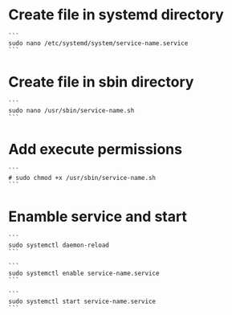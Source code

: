 # Create file in systemd directory

    ```
    sudo nano /etc/systemd/system/service-name.service
    ```

# Create file in sbin directory

    ```
    sudo nano /usr/sbin/service-name.sh
    ```

# Add execute permissions

    ```
    # sudo chmod +x /usr/sbin/service-name.sh
    ```

# Enamble service and start

    ```
    sudo systemctl daemon-reload
    ```

    ```
    sudo systemctl enable service-name.service
    ```

    ```
    sudo systemctl start service-name.service
    ```
